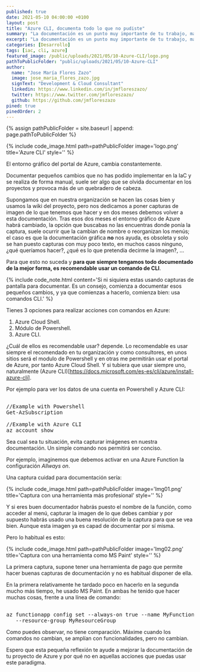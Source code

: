 ```yaml
---
published: true
date: 2021-05-10 04:00:00 +0100
layout: post
title: "Azure CLI, documenta todo lo que no pudiste"
summary: "La documentación es un punto muy importante de tu trabajo, máxime en un entorno como Azure. Os dejo un pequeño consejo para tu dia a dia."
excerpt: "La documentación es un punto muy importante de tu trabajo, máxime en un entorno como Azure. Usar Azure CLI es una forma optima para documentar, veamos por qué."
categories: [Desarrollo]
tags: [iac, cli, azure]
featured_image: /public/uploads/2021/05/10-Azure-CLI/logo.png
pathToPublicFolder: "public/uploads/2021/05/10-Azure-CLI"
author:
  name: "Jose María Flores Zazo"
  image: jose_maria_flores_zazo.jpg
  signText: "Development & Cloud Consultant"
  linkedin: https://www.linkedin.com/in/jmfloreszazo/
  twitter: https://www.twitter.com/jmfloreszazo/
  github: https://github.com/jmfloreszazo
pined: true
pinedOrder: 2
---
```

{% assign pathPublicFolder = site.baseurl | append: page.pathToPublicFolder %}

{% include code_image.html path=pathPublicFolder
image='logo.png'
title='Azure CLI'
style=''
%}


El entorno gráfico del portal de Azure, cambia constantemente.

Documentar pequeños cambios que no has podido implementar en la IaC y se realiza de forma manual, suele ser algo que se olvida documentar en los proyectos y provoca más de un quebradero de cabeza.

Supongamos que en nuestra organización se hacen las cosas bien y usamos la wiki del proyecto, pero nos dedicamos a poner capturas de imagen de lo que tenemos que hacer y en dos meses debemos volver a esta documentación. Tras esos dos meses el entorno gráfico de Azure habrá cambiado, la opción que buscabas no las encuentras donde ponía la captura, suele ocurrir que la cambian de nombre o reorganizan los menús; el caso es que la documentación gráfica **no** nos ayuda, es obsoleta y solo se han puesto capturas con muy poco texto, en muchos casos ninguno, ¿qué queríamos hacer?, ¿qué es lo que pretendía decirme la imagen?, ...

Para que esto no suceda y **para que siempre tengamos todo documentado de la mejor forma, es recomendable usar un comando de CLI**.

{% include code_note.html 
content='Si ni siquiera estas usando capturas de pantalla para documentar. Es un consejo, comienza a documentar esos pequeños cambios, y ya que comienzas a hacerlo, comienza bien: usa comandos CLI.'
%}

Tienes 3 opciones para realizar acciones con comandos en Azure:

1.	Azure Cloud Shell.
2.	Módulo de Powershell.
3.	Azure CLI.

¿Cuál de ellos es recomendable usar? depende. Lo recomendable es usar siempre el recomendado en tu organización y como consultores, en unos sitios será el modulo de Powershell y en otras me permitirán usar el portal de Azure, por tanto Azure Cloud Shell. Y si tubiera que usar siempre uno, naturalmente (Azure CLI)[https://docs.microsoft.com/es-es/cli/azure/install-azure-cli].

Por ejemplo para ver los datos de una cuenta en Powershell y Azure CLI:

<pre data-enlighter-language="Powerhsell">  
//Example with Powershell
Get-AzSubscription

//Example with Azure CLI
az account show
</pre>  

Sea cual sea tu situación, evita capturar imágenes en nuestra documentación. Un simple comando nos permitirá ser conciso.

Por ejemplo, imaginemos que debemos activar en una Azure Function la configuración _Allways on_.

Una captura cuidad para documentación sería:

{% include code_image.html path=pathPublicFolder
image='Img01.png'
title='Captura con una herramienta más profesional'
style=''
%}

Y si eres buen documentador habrás puesto el nombre de la función, como acceder al menú, capturar la imagen de lo que debes cambiar y por supuesto habrás usado una buena resolución de la captura para que se vea bien. Aunque esta imagen ya es capad de documentar por sí misma.

Pero lo habitual es esto:

{% include code_image.html path=pathPublicFolder
image='Img02.png'
title='Captura con una herramienta como MS Paint'
style=''
%}

La primera captura, supone tener una herramienta de pago que permite hacer buenas capturas de documentación y no es habitual disponer de ella.

En la primera relativamente he tardado poco en hacerlo en la segunda mucho más tiempo, he usado MS Paint. En ambas he tenido que hacer muchas cosas, frente a una línea de comando:

<pre data-enlighter-language="Powerhsell">  
az functionapp config set --always-on true --name MyFunctionApp 
   --resource-group MyResourceGroup
</pre>  

Como puedes observar, no tiene comparación. Máxime cuando los comandos no cambian, se amplían con funcionalidades, pero no cambian.

Espero que esta pequeña reflexión te ayude a mejorar la documentación de tu proyecto de Azure y por qué no en aquellas acciones que puedas usar este paradigma.
